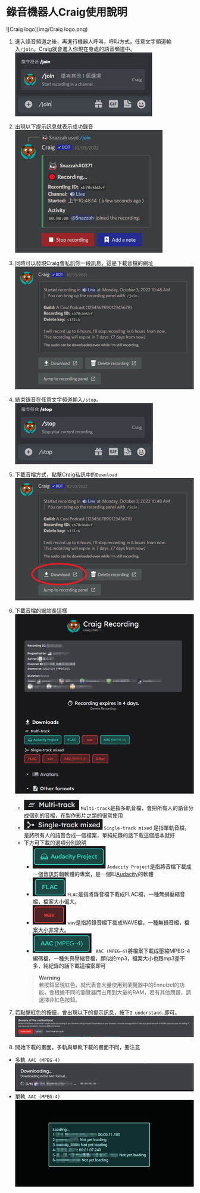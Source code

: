 # 錄音機器人Craig使用說明
![Craig logo](img/Craig logo.png)
1. 進入語音頻道之後，再進行機器人呼叫，呼叫方式，任意文字頻道輸入```/join```。Craig就會進入你現在身處的語音頻道中。  
![1](img/1.png)
2. 出現以下提示訊息就表示成功錄音  
![2](img/2.png)
3. 同時可以發現Craig會私訊你一段訊息，這是下載音檔的網址  
![3](img/3.png)
4. 結束錄音在任意文字頻道輸入```/stop```。  
![4](img/4.png)
5. 下載音檔方式，點擊Craig私訊中的```Download```  
![5](img/5.png)
6. 下載音檔的網站長這樣  
![6_1](img/6_1.png)  
   - ![7](img/7.png) ```Multi-track```是指多軌音檔，會把所有人的語音分成個別的音檔，在製作影片之類的很常使用  
   - ![8](img/8.png) ```Single-track mixed``` 是指單軌音檔，是將所有人的語音合成一個檔案，單純紀錄的話下載這個版本就好
   - 下方可下載的選項分別說明
      - ![9](img/9.png) ```Audacity Project```是指將音檔下載成一個音訊剪輯軟體的專案，是一個叫[Audacity](https://www.audacityteam.org/)的軟體
      - ![10](img/10.png) ```FLAC```是指將錄音檔下載成FLAC檔，一種無損壓縮音檔，檔案大小偏大。
      - ![11](img/11.png) ```wav```是指將錄音檔下載成WAVE檔，一種無損音檔，檔案大小非常大。
      - ![12](img/12.png) ``` AAC (MPEG-4)```將檔案下載成壓縮MPEG-4編碼檔，一種失真壓縮音檔，類似於mp3，檔案大小也跟mp3差不多，純紀錄的話下載這檔案即可
      > **Warning**  
      > 若按鈕呈現紅色，就代表會大量使用到瀏覽器中的Ennuizel的功能，會根據不同的瀏覽器而占用到大量的RAM，若有其他問題，請選擇非紅色按鈕。
   
7. 若點擊紅色的按鈕，會出現以下的提示訊息，按下```I understand.```即可。  
![13](img/13.png) 
8. 開始下載的畫面，多軌與單軌下載的畫面不同，要注意  
- 多軌``` AAC (MPEG-4)```  
![14](img/14.png) 
- 單軌``` AAC (MPEG-4)```  
![15](img/15.png) 
